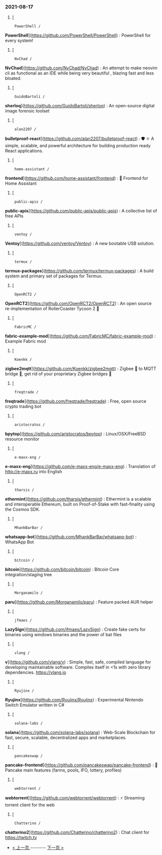 ### 2021-08-17 
1. [
    

        PowerShell /
**PowerShell**](https://github.com/PowerShell/PowerShell) : PowerShell for every system!
1. [
    

        NvChad /
**NvChad**](https://github.com/NvChad/NvChad) : An attempt to make neovim cli as functional as an IDE while being very beautiful , blazing fast and less bloated.
1. [
    

        GuidoBartoli /
**sherloq**](https://github.com/GuidoBartoli/sherloq) : An open-source digital image forensic toolset
1. [
    

        alan2207 /
**bulletproof-react**](https://github.com/alan2207/bulletproof-react) : 🛡️ ⚛️ A simple, scalable, and powerful architecture for building production ready React applications.
1. [
    

        home-assistant /
**frontend**](https://github.com/home-assistant/frontend) : 🍭 Frontend for Home Assistant
1. [
    

        public-apis /
**public-apis**](https://github.com/public-apis/public-apis) : A collective list of free APIs
1. [
    

        ventoy /
**Ventoy**](https://github.com/ventoy/Ventoy) : A new bootable USB solution.
1. [
    

        termux /
**termux-packages**](https://github.com/termux/termux-packages) : A build system and primary set of packages for Termux.
1. [
    

        OpenRCT2 /
**OpenRCT2**](https://github.com/OpenRCT2/OpenRCT2) : An open source re-implementation of RollerCoaster Tycoon 2 🎢
1. [
    

        FabricMC /
**fabric-example-mod**](https://github.com/FabricMC/fabric-example-mod) : Example Fabric mod
1. [
    

        Koenkk /
**zigbee2mqtt**](https://github.com/Koenkk/zigbee2mqtt) : Zigbee 🐝 to MQTT bridge 🌉, get rid of your proprietary Zigbee bridges 🔨
1. [
    

        freqtrade /
**freqtrade**](https://github.com/freqtrade/freqtrade) : Free, open source crypto trading bot
1. [
    

        aristocratos /
**bpytop**](https://github.com/aristocratos/bpytop) : Linux/OSX/FreeBSD resource monitor
1. [
    

        e-maxx-eng /
**e-maxx-eng**](https://github.com/e-maxx-eng/e-maxx-eng) : Translation of http://e-maxx.ru into English
1. [
    

        tharsis /
**ethermint**](https://github.com/tharsis/ethermint) : Ethermint is a scalable and interoperable Ethereum, built on Proof-of-Stake with fast-finality using the Cosmos SDK.
1. [
    

        MhankBarBar /
**whatsapp-bot**](https://github.com/MhankBarBar/whatsapp-bot) : WhatsApp Bot
1. [
    

        bitcoin /
**bitcoin**](https://github.com/bitcoin/bitcoin) : Bitcoin Core integration/staging tree
1. [
    

        Morganamilo /
**paru**](https://github.com/Morganamilo/paru) : Feature packed AUR helper
1. [
    

        jfmaes /
**LazySign**](https://github.com/jfmaes/LazySign) : Create fake certs for binaries using windows binaries and the power of bat files
1. [
    

        vlang /
**v**](https://github.com/vlang/v) : Simple, fast, safe, compiled language for developing maintainable software. Compiles itself in <1s with zero library dependencies. https://vlang.io
1. [
    

        Ryujinx /
**Ryujinx**](https://github.com/Ryujinx/Ryujinx) : Experimental Nintendo Switch Emulator written in C#
1. [
    

        solana-labs /
**solana**](https://github.com/solana-labs/solana) : Web-Scale Blockchain for fast, secure, scalable, decentralized apps and marketplaces.
1. [
    

        pancakeswap /
**pancake-frontend**](https://github.com/pancakeswap/pancake-frontend) : 🥞 Pancake main features (farms, pools, IFO, lottery, profiles)
1. [
    

        webtorrent /
**webtorrent**](https://github.com/webtorrent/webtorrent) : ⚡️ Streaming torrent client for the web
1. [
    

        Chatterino /
**chatterino2**](https://github.com/Chatterino/chatterino2) : Chat client for https://twitch.tv 

- [ < 上一页 ](https://github.com/able8/github-trending-daily-record/blob/master/2021-08-16.md) -------- [ 下一页 > ](https://github.com/able8/github-trending-daily-record/blob/master/2021-08-18.md)